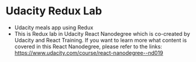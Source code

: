 # Udacity Redux Lab

- Udacity meals app using Redux
- This is Redux lab in Udacity React Nanodegree which is co-created by Udacity and React Training. If you want to learn more what content is covered in this React Nanodegree, please refer to the links: https://www.udacity.com/course/react-nanodegree--nd019